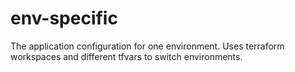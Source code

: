 # env-specific

The application configuration for one environment.
Uses terraform workspaces and different tfvars to switch environments.
